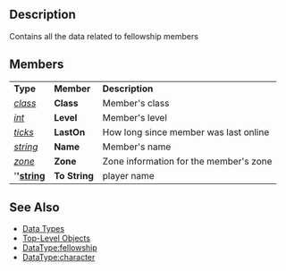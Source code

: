 ## Description

Contains all the data related to fellowship members

## Members

|                                            |               |                                        |
|--------------------------------------------|---------------|----------------------------------------|
| **Type**                                   | **Member**    | **Description**                        |
| *[class](datatype-class.md)*       | **Class**     | Member's class                         |
| *[int](datatype-int.md)*           | **Level**     | Member's level                         |
| *[ticks](datatype-ticks.md)*       | **LastOn**    | How long since member was last online  |
| *[string](datatype-string.md)*     | **Name**      | Member's name                          |
| *[zone](datatype-zone.md)*         | **Zone**      | Zone information for the member's zone |
| '**'[string](datatype-string.md)** | **To String** | player name                            |

## See Also

-   [Data Types](data-types.md)
-   [Top-Level Objects](../top-level-objects/top-level-objects.md)
-   [DataType:fellowship](datatype-fellowship.md)
-   [DataType:character](datatype-character.md)


